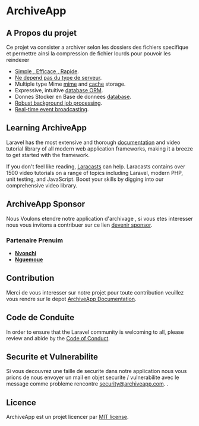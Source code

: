 # ArchiveApp

## A Propos du projet

Ce projet va consister a archiver selon les dossiers des fichiers specifique
 et permettre ainsi la compression de fichier lourds pour pouvoir les reindexer

- [Simple , Efficace , Rapide](https://laravel.com/docs/routing).
- [Ne depend pas du type de serveur](https://laravel.com/docs/container).
- Multiple type Mime [mime](https://laravel.com/docs/session) and [cache](https://laravel.com/docs/cache) storage.
- Expressive, intuitive [database ORM](https://laravel.com/docs/eloquent).
- Donnes Stocker en Base de donnees [database](https://laravel.com/docs/migrations).
- [Robust background job processing](https://laravel.com/docs/queues).
- [Real-time event broadcasting](https://laravel.com/docs/broadcasting).



## Learning ArchiveApp

Laravel has the most extensive and thorough [documentation](https://laravel.com/docs) and video tutorial library of all modern web application frameworks, making it a breeze to get started with the framework.

If you don't feel like reading, [Laracasts](https://laracasts.com) can help. Laracasts contains over 1500 video tutorials on a range of topics including Laravel, modern PHP, unit testing, and JavaScript. Boost your skills by digging into our comprehensive video library.

## ArchiveApp Sponsor
Nous Voulons etendre notre application d'archivage , si vous etes interesser nous vous invitons a contribuer sur ce lien
 [devenir sponsor](https://patreon.com/taylorotwell).

### Partenaire Prenuim

- **[Nvonchi](https://vehikl.com/)**
- **[Nguemoue](https://tighten.co)**

## Contribution

Merci de vous interesser sur notre projet pour toute contribution veuillez vous rendre sur le depot
 [ArchiveApp Documentation](https://laravel.com/docs/contributions).

## Code de Conduite

In order to ensure that the Laravel community is welcoming to all, please review and abide by the [Code of Conduct](https://laravel.com/docs/contributions#code-of-conduct).

## Securite et Vulnerabilite

Si vous decouvrez une faille de securite dans notre application nous vous prions de 
nous envoyer un mail en objet securite / vulnerabilite avec le message comme probleme rencontre
 [security@archiveapp.com](mailto:nguemoueluc@gmail.com). .

## Licence

ArchiveApp est un projet licencer par [MIT license](https://opensource.org/licenses/MIT).
